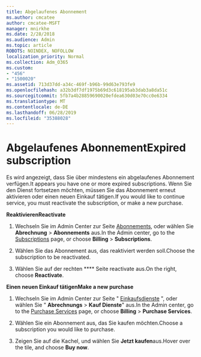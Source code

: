 ```yaml
---
title: Abgelaufenes Abonnement
ms.author: cmcatee
author: cmcatee-MSFT
manager: mnirkhe
ms.date: 2/28/2018
ms.audience: Admin
ms.topic: article
ROBOTS: NOINDEX, NOFOLLOW
localization_priority: Normal
ms.collection: Adm_O365
ms.custom:
- "456"
- "1500020"
ms.assetid: 713d37dd-a34c-469f-b96b-99d63e793fe9
ms.openlocfilehash: a32b3df7df1975b69d3c618195ab3dab3a8da51c
ms.sourcegitcommit: 5fb7a4b28859690020efdea630d03e70cc0e6334
ms.translationtype: MT
ms.contentlocale: de-DE
ms.lasthandoff: 06/28/2019
ms.locfileid: "35388028"
---
```

# <a name="expired-subscription"></a><span data-ttu-id="d7639-102">Abgelaufenes Abonnement</span><span class="sxs-lookup"><span data-stu-id="d7639-102">Expired subscription</span></span>

<span data-ttu-id="d7639-103">Es wird angezeigt, dass Sie über mindestens ein abgelaufenes Abonnement verfügen.</span><span class="sxs-lookup"><span data-stu-id="d7639-103">It appears you have one or more expired subscriptions.</span></span> <span data-ttu-id="d7639-104">Wenn Sie den Dienst fortsetzen möchten, müssen Sie das Abonnement erneut aktivieren oder einen neuen Einkauf tätigen.</span><span class="sxs-lookup"><span data-stu-id="d7639-104">If you would like to continue service, you must reactivate the subscription, or make a new purchase.</span></span>
  
 <span data-ttu-id="d7639-105">**Reaktivieren**</span><span class="sxs-lookup"><span data-stu-id="d7639-105">**Reactivate**</span></span>
  
1. <span data-ttu-id="d7639-106">Wechseln Sie im Admin Center zur Seite [Abonnements](https://go.microsoft.com/fwlink/p/?linkid=842054), oder wählen Sie **Abrechnung** \> **Abonnements** aus.</span><span class="sxs-lookup"><span data-stu-id="d7639-106">In the Admin center, go to the [Subscriptions](https://go.microsoft.com/fwlink/p/?linkid=842054) page, or choose **Billing** \> **Subscriptions**.</span></span>

2. <span data-ttu-id="d7639-107">Wählen Sie das Abonnement aus, das reaktiviert werden soll.</span><span class="sxs-lookup"><span data-stu-id="d7639-107">Choose the subscription to be reactivated.</span></span>

3. <span data-ttu-id="d7639-108">Wählen Sie auf der rechten \*\*\*\* Seite reactivate aus.</span><span class="sxs-lookup"><span data-stu-id="d7639-108">On the right, choose **Reactivate**.</span></span>

 <span data-ttu-id="d7639-109">**Einen neuen Einkauf tätigen**</span><span class="sxs-lookup"><span data-stu-id="d7639-109">**Make a new purchase**</span></span>
  
1. <span data-ttu-id="d7639-110">Wechseln Sie im Admin Center zur Seite " [Einkaufsdienste](https://go.microsoft.com/fwlink/p/?linkid=868433) ", oder wählen Sie " **Abrechnungs** \> **Kauf Dienste**" aus.</span><span class="sxs-lookup"><span data-stu-id="d7639-110">In the Admin center, go to the [Purchase Services](https://go.microsoft.com/fwlink/p/?linkid=868433) page, or choose **Billing** \> **Purchase Services**.</span></span>

2. <span data-ttu-id="d7639-111">Wählen Sie ein Abonnement aus, das Sie kaufen möchten.</span><span class="sxs-lookup"><span data-stu-id="d7639-111">Choose a subscription you would like to purchase.</span></span>

3. <span data-ttu-id="d7639-112">Zeigen Sie auf die Kachel, und wählen Sie **Jetzt kaufen**aus.</span><span class="sxs-lookup"><span data-stu-id="d7639-112">Hover over the tile, and choose **Buy now**.</span></span>
